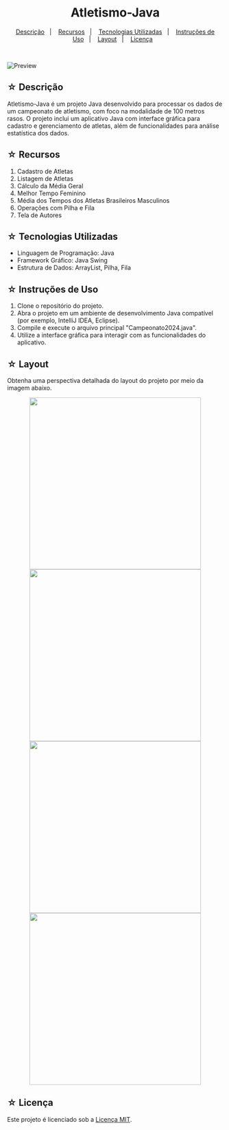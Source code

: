 <h1 align="center">Atletismo-Java</h1>

<p align="center">
  <a href="#-descrição">Descrição</a>&nbsp;&nbsp;&nbsp;|&nbsp;&nbsp;&nbsp;
  <a href="#-recursos">Recursos</a>&nbsp;&nbsp;&nbsp;|&nbsp;&nbsp;&nbsp;
  <a href="#-tecnologias-utilizadas">Tecnologias Utilizadas</a>&nbsp;&nbsp;&nbsp;|&nbsp;&nbsp;&nbsp;
  <a href="#-instruções-de-uso">Instruções de Uso</a>&nbsp;&nbsp;&nbsp;|&nbsp;&nbsp;&nbsp;
  <a href="#-layout">Layout</a>&nbsp;&nbsp;&nbsp;|&nbsp;&nbsp;&nbsp;
  <a href="#-licença">Licença</a>&nbsp;&nbsp;&nbsp;
</p>
<br>

![Preview](#)

## ☆ Descrição

Atletismo-Java é um projeto Java desenvolvido para processar os dados de um campeonato de atletismo, com foco na modalidade de 100 metros rasos. O projeto inclui um aplicativo Java com interface gráfica para cadastro e gerenciamento de atletas, além de funcionalidades para análise estatística dos dados.

## ☆ Recursos

1. Cadastro de Atletas
2. Listagem de Atletas
3. Cálculo da Média Geral
4. Melhor Tempo Feminino
5. Média dos Tempos dos Atletas Brasileiros Masculinos
6. Operações com Pilha e Fila
7. Tela de Autores

## ☆ Tecnologias Utilizadas

- Linguagem de Programação: Java
- Framework Gráfico: Java Swing
- Estrutura de Dados: ArrayList, Pilha, Fila

## ☆ Instruções de Uso

1. Clone o repositório do projeto.
2. Abra o projeto em um ambiente de desenvolvimento Java compatível (por exemplo, IntelliJ IDEA, Eclipse).
3. Compile e execute o arquivo principal "Campeonato2024.java".
4. Utilize a interface gráfica para interagir com as funcionalidades do aplicativo.

## ☆ Layout
Obtenha uma perspectiva detalhada do layout do projeto por meio da imagem abaixo.

<div align="center">

<img src="#" width=400 heigth=350 />
<img src="#" width=400 heigth=350 />
<img src="#" width=400 heigth=350 />
<img src="#" width=400 heigth=350 />

</div>

## ☆ Licença

Este projeto é licenciado sob a [Licença MIT](link_para_licença).
